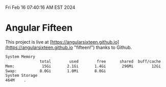 Fri Feb 16 07:40:16 AM EST 2024

# Angular Fifteen


This project is live at [https://angularsixteen.github.io](https://angularsixteen.github.io "fifteen!") thanks to Github.

```bash
System Memory
               total        used        free      shared  buff/cache   available
Mem:            15Gi       2.1Gi       1.4Gi       296Mi        12Gi        13Gi
Swap:          8.0Gi       1.0Mi       8.0Gi
System Storage
464M	.
